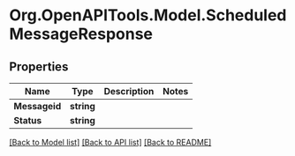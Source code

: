 # Org.OpenAPITools.Model.ScheduledMessageResponse

## Properties

Name | Type | Description | Notes
------------ | ------------- | ------------- | -------------
**Messageid** | **string** |  | 
**Status** | **string** |  | 

[[Back to Model list]](../README.md#documentation-for-models) [[Back to API list]](../README.md#documentation-for-api-endpoints) [[Back to README]](../README.md)

